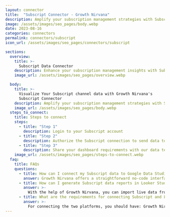 ```yaml
---
layout: connector
title:  "Subscript Connector - Growth Nirvana"
description: Amplify your subscription management strategies with Subscript insights integrated into Looker Studio.
image: /assets/images/seo_pages/body.webp
date: 2023-08-16
categories: connectors
permalink: connectors/subscript
icon_url: /assets/images/seo_pages/connectors/subscript

sections:
  overview:
    title: >-
      Subscript Data Connector
    description: Enhance your subscription management insights with Subscript integration. Seamlessly merge subscription data from Subscript with Looker Studio's analytical capabilities, unlocking insights that shape subscription strategies, churn analysis, and operational excellence.
    image_url: /assets/images/seo_pages/overview.webp

  body:
    title: >-
      Visualize Your Subscript channel data with Growth Nirvana's
      Subscript Connector
    description: Amplify your subscription management strategies with Subscript insights integrated into Looker Studio.
    image_url: /assets/images/seo_pages/body.webp
  steps_to_connect:
    title: Steps to connect
    steps:
      - title: "Step 1"
        description: Login to your Subscript account
      - title: "Step 2"
        description: Authorize the Subscript connection to send data to Growth Nirvana
      - title: "Step 3"
        description: Share your dashboard requirements with our data team. We will build the report for you.
    image_url: /assets/images/seo_pages/steps-to-connect.webp
  faq:
    title: FAQs
    questions:
      - title: How can I connect my Subscript data to Google Data Studio/Looker Studio?
        answer: Growth Nirvana offers a straightforward no-code interface to connect to Subscript data sources.
      - title: How can I generate Subscript data reports in Looker Studio?
        answer: >-
          With the help of Growth Nirvana, you can import live data from Subscript into Looker Studio. These data can be viewed in charts, tables, and dashboards to generate branded reports that can be shared instantly.
      - title: What are the requirements for connecting Subscript and Looker Studio?
        answer: >-
          For connecting the two platforms, you should have: Growth Nirvana Account and Subscript Ads Account
---
```


